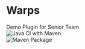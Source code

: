 # Warps
Demo Plugin for Senior Team
<br>
![Java CI with Maven](https://github.com/TheKiller65YT/Warps/workflows/Java%20CI%20with%20Maven/badge.svg?event=push)
<br>
![Maven Package](https://github.com/TheKiller65YT/Warps/workflows/Maven%20Package/badge.svg)
